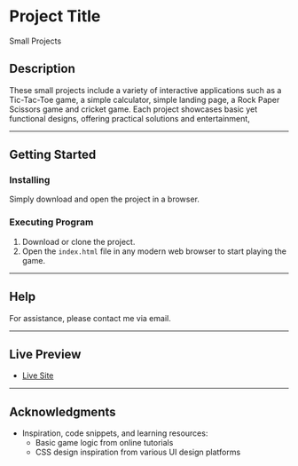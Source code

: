 # Project Title

Small Projects

## Description

These small projects include a variety of interactive applications such as a Tic-Tac-Toe game, a simple calculator, simple landing page, a Rock Paper Scissors game and cricket game. Each project showcases basic yet functional designs, offering practical solutions and entertainment,


---

## Getting Started

### Installing

Simply download and open the project in a browser.

### Executing Program

1. Download or clone the project.
2. Open the `index.html` file in any modern web browser to start playing the game.

---

## Help

For assistance, please contact me via email.

---

## Live Preview

- [Live Site](http://others-projects.netlify.app)

---

## Acknowledgments

- Inspiration, code snippets, and learning resources:
  - Basic game logic from online tutorials
  - CSS design inspiration from various UI design platforms

